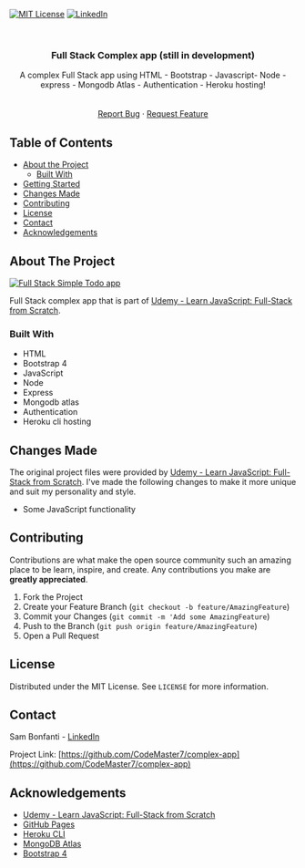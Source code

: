<!-- PROJECT SHIELDS -->
[![MIT License][license-shield]][license-url]
[![LinkedIn][linkedin-shield]][linkedin-url]



<!-- PROJECT LOGO -->
<br />
<p align="center">
  <h3 align="center">Full Stack Complex app <strong>(still in development)</strong></h3>

  <p align="center">
    A complex Full Stack app using HTML - Bootstrap - Javascript- Node - express - Mongodb Atlas - Authentication - Heroku hosting!
    <br />
    <br />
    <br />
    <a href="https://github.com/CodeMaster7/complex-app/issues">Report Bug</a>
    ·
    <a href="https://github.com/CodeMaster7/complex-app/issues">Request Feature</a>
  </p>
</p>



<!-- TABLE OF CONTENTS -->
## Table of Contents

* [About the Project](#about-the-project)
  * [Built With](#built-with)
* [Getting Started](#getting-started)
* [Changes Made](#changes-made)
* [Contributing](#contributing)
* [License](#license)
* [Contact](#contact)
* [Acknowledgements](#acknowledgements)



<!-- ABOUT THE PROJECT -->
## About The Project

[![Full Stack Simple Todo app][product-screenshot]](https://udemy-brad-schiff-todo-app1.herokuapp.com)

Full Stack complex app that is part of [Udemy - Learn JavaScript: Full-Stack from Scratch](https://www.udemy.com/course/learn-javascript-full-stack-from-scratch).

<!-- **It works with both the on-screen and physical keyboard.** -->


### Built With
* HTML
* Bootstrap 4
* JavaScript
* Node
* Express
* Mongodb atlas
* Authentication
* Heroku cli hosting


<!-- GETTING STARTED -->
<!-- ## Getting Started

To get a local copy of the project up and running, follow these simple steps:

1. Clone the repo
```sh
git clone https://github.com/CodeMaster7/complex-app.git
```
2. Install Node packages
```sh
npm install
```
3. Add `.env` to your main folder. Then add these inside`.env` file with your own values (exept for the password value);
```sh
CONNECTION_STRING=
SERVER_PORT=
PASSWORD=
```
4. Move to project folder & start node server
```sh
nodemon
```
5. Enjoy, it's that simple! :smile: -->



<!-- CHANGES MADE -->
## Changes Made

The original project files were provided by [Udemy - Learn JavaScript: Full-Stack from Scratch](https://www.udemy.com/course/learn-javascript-full-stack-from-scratch). I've made the following changes to make it more unique and suit my personality and style.

- Some JavaScript functionality


<!-- CONTRIBUTING -->
## Contributing

Contributions are what make the open source community such an amazing place to be learn, inspire, and create. Any contributions you make are **greatly appreciated**.

1. Fork the Project
2. Create your Feature Branch (`git checkout -b feature/AmazingFeature`)
3. Commit your Changes (`git commit -m 'Add some AmazingFeature`)
4. Push to the Branch (`git push origin feature/AmazingFeature`)
5. Open a Pull Request



<!-- LICENSE -->
## License

Distributed under the MIT License. See `LICENSE` for more information.



<!-- CONTACT -->
## Contact

Sam Bonfanti - [LinkedIn](https://www.linkedin.com/in/sambonfanti)

Project Link: [https://github.com/CodeMaster7/complex-app](https://github.com/CodeMaster7/complex-app)



<!-- ACKNOWLEDGEMENTS -->
## Acknowledgements
* [Udemy - Learn JavaScript: Full-Stack from Scratch](https://www.udemy.com/course/learn-javascript-full-stack-from-scratch/learn/lecture/14678102#questions/7992844)
* [GitHub Pages](https://pages.github.com)
* [Heroku CLI](https://devcenter.heroku.com/articles/heroku-cli)
* [MongoDB Atlas](https://www.mongodb.com/cloud/atlas)
* [Bootstrap 4](https://getbootstrap.com/)




<!-- MARKDOWN LINKS & IMAGES -->
[license-shield]: https://img.shields.io/badge/license-MIT-blue.svg?style=flat-square
[license-url]: https://choosealicense.com/licenses/mit/
[linkedin-shield]: https://img.shields.io/badge/-LinkedIn-black.svg?style=flat-square&logo=linkedin&colorB=555
[linkedin-url]: https://www.linkedin.com/in/sambonfanti
[product-screenshot]: https://i.postimg.cc/3wVzJY65/complex.jpg

